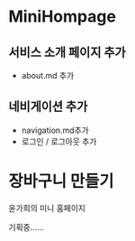 # MiniHompage

## 서비스 소개 페이지 추가

- about.md 추가

## 네비게이션 추가

- navigation.md추가
- 로그인 / 로그아웃 추가

# 장바구니 만들기

윤가희의 미니 홈페이지

기획중......
